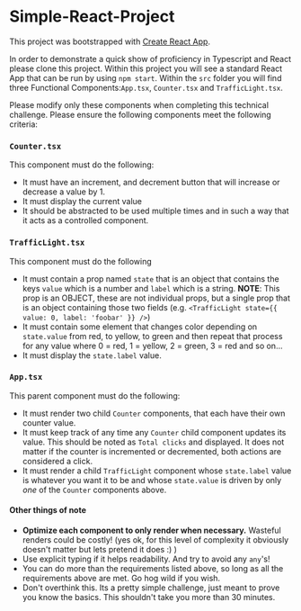 # Simple-React-Project

This project was bootstrapped with [Create React App](https://github.com/facebook/create-react-app).

In order to demonstrate a quick show of proficiency in Typescript and React please clone this project. Within this project you will see a standard React App that can be run by using `npm start`. Within the `src` folder you will find three Functional Components:`App.tsx`, `Counter.tsx` and `TrafficLight.tsx`.

Please modify only these components when completing this technical challenge. Please ensure the following components meet the following criteria:

### `Counter.tsx`

This component must do the following:

- It must have an increment, and decrement button that will increase or decrease a value by 1.
- It must display the current value
- It should be abstracted to be used multiple times and in such a way that it acts as a controlled component.

### `TrafficLight.tsx`

This component must do the following

- It must contain a prop named `state` that is an object that contains the keys `value` which is a number and `label` which is a string. **NOTE**: This prop is an OBJECT, these are not individual props, but a single prop that is an object containing those two fields (e.g. `<TrafficLight state={{ value: 0, label: 'foobar' }} />`)
- It must contain some element that changes color depending on `state.value` from red, to yellow, to green and then repeat that process for any value where 0 = red, 1 = yellow, 2 = green, 3 = red and so on...
- It must display the `state.label` value.

### `App.tsx`

This parent component must do the following:

- It must render two child `Counter` components, that each have their own counter value.
- It must keep track of any time any `Counter` child component updates its value. This should be noted as `Total clicks` and displayed. It does not matter if the counter is incremented or decremented, both actions are considered a click.
- It must render a child `TrafficLight` component whose `state.label` value is whatever you want it to be and whose `state.value` is driven by only _one_ of the `Counter` components above.

#### Other things of note

- **Optimize each component to only render when necessary.** Wasteful renders could be costly! (yes ok, for this level of complexity it obviously doesn't matter but lets pretend it does :) )
- Use explicit typing if it helps readability. And try to avoid any `any`'s!
- You can do more than the requirements listed above, so long as all the requirements above are met. Go hog wild if you wish.
- Don't overthink this. Its a pretty simple challenge, just meant to prove you know the basics. This shouldn't take you more than 30 minutes.
